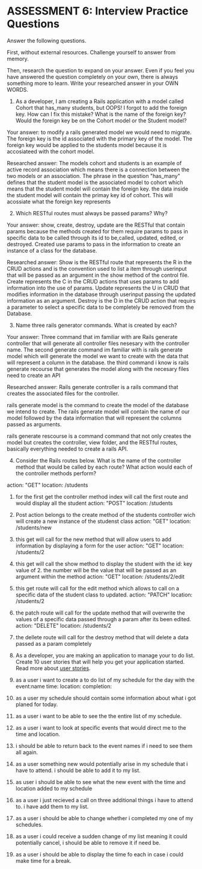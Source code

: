 # ASSESSMENT 6: Interview Practice Questions

Answer the following questions.

First, without external resources. Challenge yourself to answer from memory.

Then, research the question to expand on your answer. Even if you feel you have answered the question completely on your own, there is always something more to learn. Write your researched answer in your OWN WORDS.

1. As a developer, I am creating a Rails application with a model called Cohort that has_many students, but OOPS! I forgot to add the foreign key. How can I fix this mistake? What is the name of the foreign key? Would the foreign key be on the Cohort model or the Student model?

Your answer: to modify a rails generated model we would need to migrate. The foreign key is the id associated with the primary key of the model. The foreign key would be applied to the students model because it is accosiateed with the cohort model.

Researched answer: The models cohort and students is an example of active record association which means there is a connection between the two models or an association. The phrase in the question "has_many" defines that the student model is the associated model to cohort which means that the student model will contain the foreign key. the data inside the student model will contain the primay key id of cohort. This will acossiate what the foreign key represents

2. Which RESTful routes must always be passed params? Why?

Your answer: show, create, destroy, update are the RESTful that contain params because the methods created for them require params to pass in specific data to be called through its id to be,called, updated, edited, or destroyed. Created use params to pass in the information to create an instance of a class for the database.

Researched answer: Show is the RESTful route that represents the R in the CRUD actions and is the convention used to list a item through userinput that will be passed as an argument in the show method of the control file. Create represents the C in the CRUD actions that uses params to add information into the use of params. Update represents the U in CRUD that modifies information in the database through userinput passing the updated information as an argument. Destroy is the D in the CRUD action that  requirs a parameter to select a specific data to be completely be removed from the Database. 

3. Name three rails generator commands. What is created by each?

Your answer: Three command that im familiar with are Rails generate controller <controller-name> that will generate all controller files nesesary with the controller name. The second generate command im familiar with is rails generate model <model-name> which will generate the model we want to create with the data that will represent a column in the database. the third command i know is rails generate recourse <model-name> that generates the model along with the necesary files need to create an API

Researched answer: Rails generate controller is a rails command that creates the associated files for the controller.

rails generate model is the command to create the model of the database we intend to create. The rails generate model will contain the name of our model followed by the data information that will represent the columns passed as arguments.

rails generate rescourse is a command command that not only creates the model but creates the controller, view folder, and the RESTful routes, basically everything needed to create a rails API.

4. Consider the Rails routes below. What is the name of the controller method that would be called by each route? What action would each of the controller methods perform?

action: "GET" location: /students 
1. for the first get the controller method index will call the first route and would display all the student
action: "POST" location: /students
2. Post action belongs to the create method of the students controller wich will create a new instance of the studenst class
action: "GET" location: /students/new
3. this get will call for the new method that will allow users to add information by displaying a form for the user
action: "GET" location: /students/2
4. this get will call the show method to display the student with the id: key value of 2. the number will be the value that will be passed as an argument within the method
action: "GET" location: /students/2/edit
5. this get route will call for the edit method which allows to call on a specific data of the student class to updated.
action: "PATCH" location: /students/2
6. the patch route will call for the update method that will overwrite the values of a specific data passed through a param after its been edited.
action: "DELETE" location: /students/2
7. the dellete route will call for the destroy method that will delete a data passed as a param completely



5. As a developer, you are making an application to manage your to do list. Create 10 user stories that will help you get your application started. Read more about [user stories](https://www.atlassian.com/agile/project-management/user-stories).

1. as a user i want to create a to do list of my schedule for the day with the event:name time: location: completion:

2. as a user my schedule should contain some information about what i got planed for today.

3. as a user i want to be able to see the the entire list of my schedule.

4. as a user i want to look at specific events that would direct me to the time and location. 

5. i should be able to return back to the event names if i need to see them all again.

6. as a user something new would potentially arise in my schedule that i have to attend. i should be able to add it to my list.

7. as user i should be able to see what the new event with the time and location added to my schedule

8. as a user i just recieved a call on three additional things i have to attend to. i have add them to my list.

9. as a user i should be able to change whether i completed my one of my schedules.

10. as a user i could receive a sudden change of my list meaning it could potentially cancel, i should be able to remove it if need be.

11. as a user i should be able to display the time fo each in case i could make time for a break.
